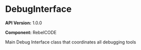 # DebugInterface

**API Version:** 1.0.0

**Component:** RebelCODE

Main Debug Interface class that coordinates all debugging tools

